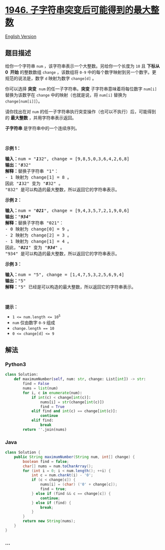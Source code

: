 # [1946. 子字符串突变后可能得到的最大整数](https://leetcode-cn.com/problems/largest-number-after-mutating-substring)

[English Version](/solution/1900-1999/1946.Largest%20Number%20After%20Mutating%20Substring/README_EN.md)

## 题目描述

<!-- 这里写题目描述 -->

<p>给你一个字符串 <code>num</code> ，该字符串表示一个大整数。另给你一个长度为 <code>10</code> 且 <strong>下标从 0&nbsp; 开始</strong> 的整数数组 <code>change</code> ，该数组将 <code>0-9</code> 中的每个数字映射到另一个数字。更规范的说法是，数字 <code>d</code> 映射为数字 <code>change[d]</code> 。</p>

<p>你可以选择 <strong>突变</strong>&nbsp; <code>num</code> 的任一子字符串。<strong>突变</strong> 子字符串意味着将每位数字 <code>num[i]</code> 替换为该数字在 <code>change</code> 中的映射（也就是说，将 <code>num[i]</code> 替换为 <code>change[num[i]]</code>）。</p>

<p>请你找出在对 <code>num</code> 的任一子字符串执行突变操作（也可以不执行）后，可能得到的 <strong>最大整数</strong> ，并用字符串表示返回。</p>

<p><strong>子字符串</strong> 是字符串中的一个连续序列。</p>

<p>&nbsp;</p>

<p><strong>示例 1：</strong></p>

<pre><strong>输入：</strong>num = "<strong><em>1</em></strong>32", change = [9,8,5,0,3,6,4,2,6,8]
<strong>输出：</strong>"<strong><em>8</em></strong>32"
<strong>解释：</strong>替换子字符串 "1"：
- 1 映射为 change[1] = 8 。
因此 "<strong><em>1</em></strong>32" 变为 "<strong><em>8</em></strong>32" 。
"832" 是可以构造的最大整数，所以返回它的字符串表示。
</pre>

<p><strong>示例 2：</strong></p>

<pre><strong>输入：</strong>num = "<strong><em>021</em></strong>", change = [9,4,3,5,7,2,1,9,0,6]
<strong>输出：</strong>"<strong><em>934</em></strong>"
<strong>解释：</strong>替换子字符串 "021"：
- 0 映射为 change[0] = 9 。
- 2 映射为 change[2] = 3 。
- 1 映射为 change[1] = 4 。
因此，"<strong><em>021</em></strong>" 变为 "<strong><em>934</em></strong>" 。
"934" 是可以构造的最大整数，所以返回它的字符串表示。 
</pre>

<p><strong>示例 3：</strong></p>

<pre><strong>输入：</strong>num = "5", change = [1,4,7,5,3,2,5,6,9,4]
<strong>输出：</strong>"5"
<strong>解释：</strong>"5" 已经是可以构造的最大整数，所以返回它的字符串表示。
</pre>

<p>&nbsp;</p>

<p><strong>提示：</strong></p>

<ul>
	<li><code>1 &lt;= num.length &lt;= 10<sup>5</sup></code></li>
	<li><code>num</code> 仅由数字 <code>0-9</code> 组成</li>
	<li><code>change.length == 10</code></li>
	<li><code>0 &lt;= change[d] &lt;= 9</code></li>
</ul>


## 解法

<!-- 这里可写通用的实现逻辑 -->

<!-- tabs:start -->

### **Python3**

<!-- 这里可写当前语言的特殊实现逻辑 -->

```python
class Solution:
    def maximumNumber(self, num: str, change: List[int]) -> str:
        find = False
        nums = list(num)
        for i, c in enumerate(num):
            if int(c) < change[int(c)]:
                nums[i] = str(change[int(c)])
                find = True
            elif find and int(c) == change[int(c)]:
                continue
            elif find:
                break
        return ''.join(nums)
```

### **Java**

<!-- 这里可写当前语言的特殊实现逻辑 -->

```java
class Solution {
    public String maximumNumber(String num, int[] change) {
        boolean find = false;
        char[] nums = num.toCharArray();
        for (int i = 0; i < num.length(); ++i) {
            int c = num.charAt(i) - '0';
            if (c < change[c]) {
                nums[i] = (char) ('0' + change[c]);
                find = true;
            } else if (find && c == change[c]) {
                continue;
            } else if (find) {
                break;
            }
        }
        return new String(nums);
    }
}
```

### **...**

```

```

<!-- tabs:end -->
